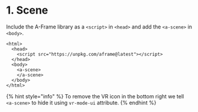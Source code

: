 # 1. Scene

Include the A-Frame library as a `<script>` in  `<head>` and add the `<a-scene>` in  `<body>`.

```markup
<html>
  <head>
    <script src="https://unpkg.com/aframe@latest"></script>
  </head>
  <body>
    <a-scene>
    </a-scene>
  </body>
</html>
```

{% hint style="info" %}
To remove the VR icon in the bottom right we tell `<a-scene>` to hide it using `vr-mode-ui` attribute.
{% endhint %}

